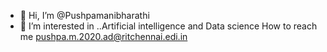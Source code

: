 - 👋 Hi, I’m @Pushpamanibharathi
- 👀 I’m interested in ..Artificial intelligence and Data science
How to reach me pushpa.m.2020.ad@ritchennai.edi.in


